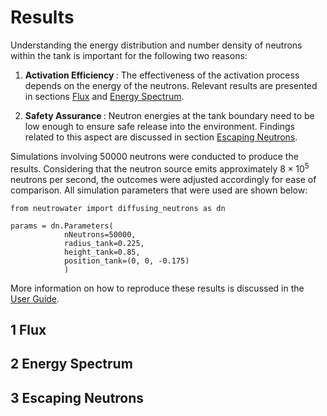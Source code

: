 # Results

Understanding the energy distribution and number density of neutrons within the tank is important for the following two reasons:

1. <b> Activation Efficiency </b>: The effectiveness of the activation process depends on the energy of the neutrons. Relevant results are presented in sections [Flux](#1-flux) and [Energy Spectrum](#2-energy-spectrum).

2. <b> Safety Assurance </b>: Neutron energies at the tank boundary need to be low enough to ensure safe release into the environment. Findings related to this aspect are discussed in section [Escaping Neutrons](#3-escaping-neutrons).

Simulations involving 50000 neutrons were conducted to produce the results. Considering that the neutron source emits approximately $8 \times 10^5$ neutrons per second, the outcomes were adjusted accordingly for ease of comparison. All simulation parameters that were used are shown below:

``` 
from neutrowater import diffusing_neutrons as dn

params = dn.Parameters(
            nNeutrons=50000, 
            radius_tank=0.225, 
            height_tank=0.85, 
            position_tank=(0, 0, -0.175)
            )
``` 

More information on how to reproduce these results is discussed in the [User Guide](user_guide.md#user-guide).

## 1 Flux

## 2 Energy Spectrum

## 3 Escaping Neutrons